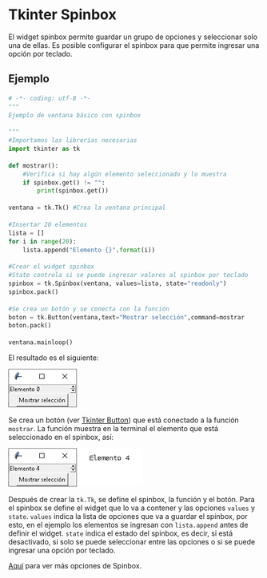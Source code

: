 # Tkinter Spinbox
El widget spinbox permite guardar un grupo de opciones y seleccionar solo una de ellas. Es posible configurar el spinbox para que permite ingresar una opción por teclado.

## Ejemplo

```python
# -*- coding: utf-8 -*-
"""
Ejemplo de ventana básico con spinbox

"""
#Importamos las librerías necesarias
import tkinter as tk

def mostrar():
    #Verifica si hay algún elemento seleccionado y lo muestra
    if spinbox.get() != "":
        print(spinbox.get())

ventana = tk.Tk() #Crea la ventana principal

#Insertar 20 elementos
lista = []
for i in range(20):
    lista.append("Elemento {}".format(i))

#Crear el widget spinbox
#State controla si se puede ingresar valores al spinbox por teclado
spinbox = tk.Spinbox(ventana, values=lista, state="readonly")
spinbox.pack()
        
#Se crea un botón y se conecta con la función
boton = tk.Button(ventana,text="Mostrar selección",command=mostrar
boton.pack()

ventana.mainloop()
```
El resultado es el siguiente:

![ventana spinbox](https://github.com/juan-suarezp/PythonTkinterTutorial/blob/master/widgets/spinbox/ventanaspinbox.png)

Se crea un botón (ver [Tkinter Button](https://github.com/juan-suarezp/PythonTkinterTutorial/blob/master/widgets/button/button.md)) que está conectado a la función `mostrar`. La función muestra en la terminal el elemento que está seleccionado en el spinbox, así:

![funcion spinbox](https://github.com/juan-suarezp/PythonTkinterTutorial/blob/master/widgets/spinbox/funcionspinbox.png)

Después de crear la `tk.Tk`, se define el spinbox, la función y el botón. Para el spinbox se define el widget que lo va a contener y las opciones `values` y `state`. `values` indica la lista de opciones que va a guardar el spinbox, por esto, en el ejemplo los elementos se ingresan con `lista.append` antes de definir el widget. `state` indica el estado del spinbox, es decir, si está desactivado, si solo se puede seleccionar entre las opciones o si se puede ingresar una opción por teclado.

[Aquí](https://www.tutorialspoint.com/python3/tk_spinbox.htm) para ver más opciones de Spinbox.

